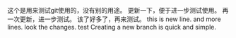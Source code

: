 这个是用来测试git使用的，没有别的用途。
更新一下，便于进一步测试使用。
再一次更新，进一步测试。
该了好多了，再来测试。
this is new line.
and more lines.
look the changes.
test
Creating a new branch is quick and  simple.

